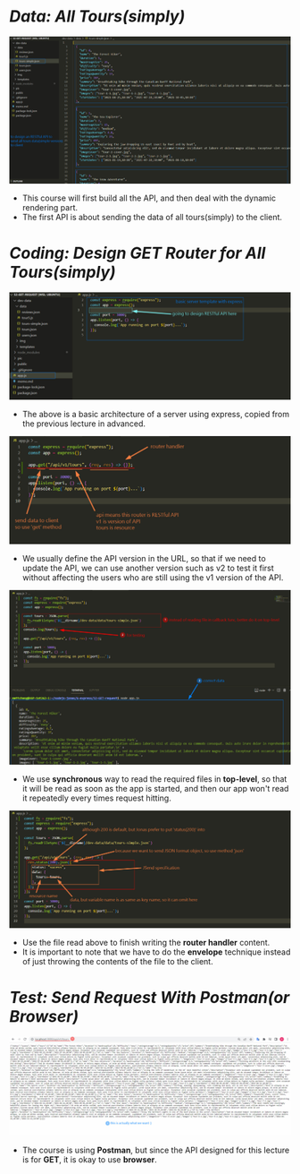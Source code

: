 # **_Data: All Tours(simply)_**

![Alt data which need to send to client](pic/bandicam%202022-10-14%2014-12-56-711.jpg)

- This course will first build all the API, and then deal with the dynamic rendering part.
- The first API is about sending the data of all tours(simply) to the client.

# **_Coding: Design GET Router for All Tours(simply)_**

![Alt basic express server js template](pic/bandicam%202022-10-14%2014-14-43-128.jpg)

- The above is a basic architecture of a server using express, copied from the previous lecture in advanced.

![Alt app.get](pic/bandicam%202022-10-14%2014-18-01-971.jpg)

- We usually define the API version in the URL, so that if we need to update the API, we can use another version such as v2 to test it first without affecting the users who are still using the v1 version of the API.

![Alt readFileSync on top-level](pic/bandicam%202022-10-14%2014-24-09-826.jpg)

- We use **synchronous** way to read the required files in **top-level**, so that it will be read as soon as the app is started, and then our app won't read it repeatedly every times request hitting.

![Alt construct response with JSend](pic/bandicam%202022-10-14%2014-31-48-786.jpg)

- Use the file read above to finish writing the **router handler** content.
- It is important to note that we have to do the **envelope** technique instead of just throwing the contents of the file to the client.

# **_Test: Send Request With Postman(or Browser)_**

![Alt send request with browser](pic/bandicam%202022-10-14%2014-33-32-263.jpg)

- The course is using **Postman**, but since the API designed for this lecture is for **GET**, it is okay to use **browser**.
